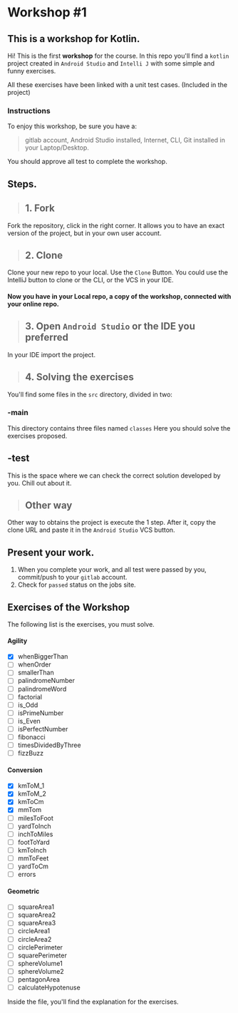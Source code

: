 # Workshop #1
## This is a workshop for Kotlin.

Hi! This is the first **workshop** for the course.
In this repo you'll find a `kotlin` project created in `Android Studio` and  `Intelli J` with some simple and funny exercises.

All these exercises have been linked with a unit test cases. (Included in the project)

### Instructions
To enjoy this workshop, be sure you have a:
> gitlab account,
> Android Studio installed,
> Internet,
> CLI,
> Git installed in your Laptop/Desktop.

You should approve all test to complete the workshop.


## Steps.

>## 1. Fork
Fork the repository, click in the right corner. It allows you to have an exact version of the project, but in your own user account.

>## 2. Clone

Clone your new repo to your local. Use the `Clone` Button. You could use the IntelliJ button to clone or the CLI, or the VCS in your IDE.
#### Now you have in your Local repo, a copy of the workshop, connected with your online repo.

>## 3. Open `Android Studio` or the IDE you preferred

In your IDE import the project.

>## 4. **Solving the exercises**

You'll find some files in the ``src`` directory, divided in two:
### -main
This directory contains three files named `classes`
Here you should solve the exercises proposed.

## -test
This is the space where we can check the correct solution developed by you.
Chill out about it.

>## Other way

Other way to obtains the project is execute the 1 step.
After it, copy the clone URL and paste it in the `Android Studio` VCS button.

## Present your work.

1. When you complete your work, and all test were passed by you, commit/push to your ``gitlab`` account.
2. Check for `passed` status on the jobs site.

## Exercises of the Workshop
The following list is the exercises, you must solve.
#### Agility
- [x] whenBiggerThan
- [ ] whenOrder
- [ ] smallerThan
- [ ] palindromeNumber
- [ ] palindromeWord
- [ ] factorial
- [ ] is_Odd
- [ ] isPrimeNumber
- [ ] is_Even
- [ ] isPerfectNumber
- [ ] fibonacci
- [ ] timesDividedByThree
- [ ] fizzBuzz

#### Conversion
- [x] kmToM_1
- [x] kmToM_2
- [x] kmToCm
- [x] mmTom
- [ ] milesToFoot
- [ ] yardToInch
- [ ] inchToMiles
- [ ] footToYard
- [ ] kmToInch
- [ ] mmToFeet
- [ ] yardToCm
- [ ] errors

#### Geometric

- [ ] squareArea1
- [ ] squareArea2
- [ ] squareArea3
- [ ] circleArea1
- [ ] circleArea2
- [ ] circlePerimeter
- [ ] squarePerimeter
- [ ] sphereVolume1
- [ ] sphereVolume2
- [ ] pentagonArea
- [ ] calculateHypotenuse

Inside the file, you'll find the explanation for the exercises.



